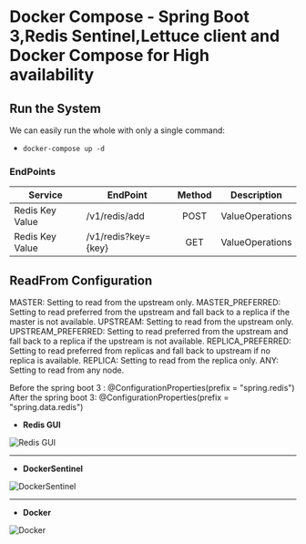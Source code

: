 # Docker Compose - Spring Boot 3,Redis Sentinel,Lettuce client and Docker Compose for High availability

## Run the System
We can easily run the whole with only a single command:

* `docker-compose up -d`


### EndPoints ###

| Service           | EndPoint                      | Method | Description               |
| ----------------- | ----------------------------- | :-----:| ------------------------- |
| Redis Key Value   | /v1/redis/add    				| POST   | ValueOperations           |
| Redis Key Value   | /v1/redis?key={key}        	| GET    | ValueOperations       	 |

## ReadFrom Configuration

MASTER: Setting to read from the upstream only.
MASTER_PREFERRED: Setting to read preferred from the upstream and fall back to a replica if the master is not available.
UPSTREAM: Setting to read from the upstream only.
UPSTREAM_PREFERRED: Setting to read preferred from the upstream and fall back to a replica if the upstream is not available.
REPLICA_PREFERRED: Setting to read preferred from replicas and fall back to upstream if no replica is available.
REPLICA: Setting to read from the replica only.
ANY: Setting to read from any node.

Before the spring boot 3 : @ConfigurationProperties(prefix = "spring.redis")
After the spring boot 3: @ConfigurationProperties(prefix = "spring.data.redis")

- **Redis GUI**

![Redis GUI](https://github.com/tugayesilyurt/spring-boot-3-redis-sentinel-with-lettuce/blob/main/assets/RedisGUI.PNG)

--------------------------------------------------------------------------------------------------------------

- **DockerSentinel**

![DockerSentinel](https://github.com/tugayesilyurt/spring-boot-3-redis-sentinel-with-lettuce/blob/main/assets/DockerSentinel.PNG)

--------------------------------------------------------------------------------------------------------------
	
- **Docker**

![Docker](https://github.com/tugayesilyurt/spring-boot-3-redis-sentinel-with-lettuce/blob/main/assets/Docker.PNG)


